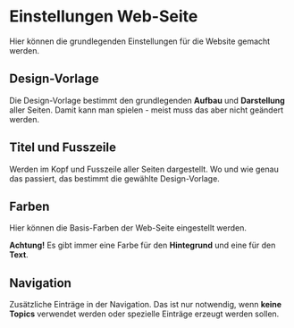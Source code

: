 # Einstellungen Web-Seite

Hier können die grundlegenden Einstellungen für die Website gemacht werden.

## Design-Vorlage

Die Design-Vorlage bestimmt den grundlegenden **Aufbau** und **Darstellung** aller Seiten. Damit kann man spielen - meist muss das aber nicht geändert werden.

## Titel und Fusszeile

Werden im Kopf und Fusszeile aller Seiten dargestellt. Wo und wie genau das passiert, das bestimmt die gewählte Design-Vorlage.

## Farben

Hier können die Basis-Farben der Web-Seite eingestellt werden.

**Achtung!** Es gibt immer eine Farbe für den **Hintegrund** und eine für den **Text**.

## Navigation

Zusätzliche Einträge in der Navigation. Das ist nur notwendig, wenn **keine Topics** verwendet werden oder spezielle Einträge erzeugt werden sollen.